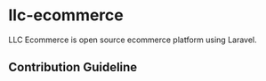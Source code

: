 # llc-ecommerce
LLC Ecommerce is open source ecommerce platform using Laravel.
## Contribution Guideline

